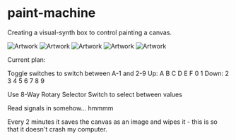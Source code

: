 # paint-machine

Creating a visual-synth box to control painting a canvas. 

![Artwork](http://i.imgur.com/KCJMWWJ.jpg)
![Artwork](http://i.imgur.com/twlhnGE.jpg)
![Artwork](http://i.imgur.com/GaXnhVh.jpg)
![Artwork](http://i.imgur.com/Yh4bg4M.jpg)
![Artwork](http://i.imgur.com/jDvemr5.jpg)

Current plan:

Toggle switches to switch between A-1 and 2-9
Up: A B C D E F 0 1
Down: 2 3 4 5 6 7 8 9

Use 8-Way Rotary Selector Switch to select between values

Read signals in somehow... hmmmm

Every 2 minutes it saves the canvas as an image and wipes it - this is so that it doesn't crash my computer.